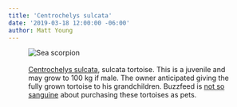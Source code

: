 ```yaml
---
title: 'Centrochelys sulcata'
date: '2019-03-18 12:00:00 -06:00'
author: Matt Young
--- 
```

<figure>
<img src="/PT/uploads/2019/IMG_2128_Sulcata_Tortoise_600.jpg" alt="Sea scorpion"/>
<figcaption>
<br/><a href="https://en.wikipedia.org/wiki/African_spurred_tortoise">Centrochelys sulcata</a>, sulcata tortoise. This is a juvenile and may grow to 100&nbsp;kg if male. The owner anticipated giving the fully grown tortoise to his grandchildren. Buzzfeed is <a href="https://www.buzzfeednews.com/article/catferguson/a-reptile-dysfunction">not so sanguine</a> about purchasing these tortoises as pets.
</figcaption>
</figure>
